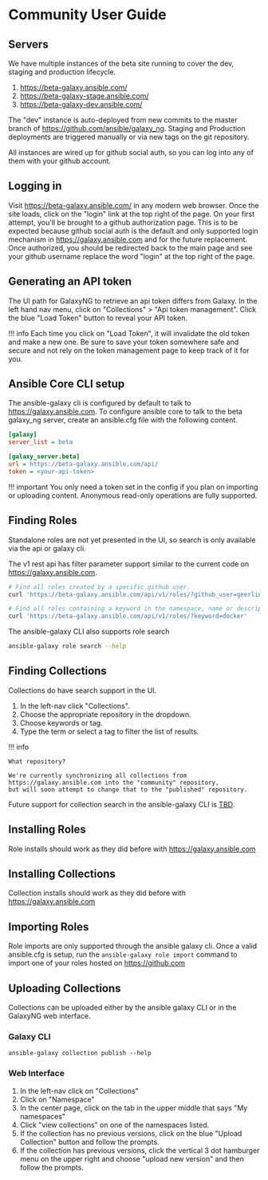 # Community User Guide

## Servers

We have multiple instances of the beta site running to cover the dev, staging and production lifecycle.

1. https://beta-galaxy.ansible.com/
2. https://beta-galaxy-stage.ansible.com/
3. https://beta-galaxy-dev.ansible.com/

The "dev" instance is auto-deployed from new commits to the master branch of https://github.com/ansible/galaxy_ng. Staging and Production deployments are triggered manually or via new tags on the git repository.

All instances are wired up for github social auth, so you can log into any of them with your github account.

## Logging in

Visit https://beta-galaxy.ansible.com/ in any modern web browser. Once the site loads, click on the "login" link
at the top right of the page. On your first attempt, you'll be brought to a github authorization page. This is
to be expected because github social auth is the default and only supported login mechanism in https://galaxy.ansible.com and for the future replacement. Once authorized, you should be redirected back to the main page and see your github username replace the word "login" at the top right of the page.


## Generating an API token

The UI path for GalaxyNG to retrieve an api token differs from Galaxy. In the left hand nav menu, click on "Collections" > "Api token management". Click the blue "Load Token" button to reveal your API token.


!!! info
    Each time you click on "Load Token", it will invalidate the old token and make a new one. Be sure to save
    your token somewhere safe and secure and not rely on the token management page to keep track of it for you. 


## Ansible Core CLI setup

The ansible-galaxy cli is configured by default to talk to https://galaxy.ansible.com. To configure ansible core to talk 
to the beta galaxy_ng server, create an ansible.cfg file with the following content.

```ini
[galaxy]
server_list = beta

[galaxy_server.beta]
url = https://beta-galaxy.ansible.com/api/
token = <your-api-token>
```

!!! important
    You only need a token set in the config if you plan on importing or uploading content. Anonymous
    read-only operations are fully supported.

## Finding Roles

Standalone roles are not yet presented in the UI, so search is only available via the api or galaxy cli.

The v1 rest api has filter parameter support similar to the current code on https://galaxy.ansible.com.

```bash
# Find all roles created by a specific github user.
curl 'https://beta-galaxy.ansible.com/api/v1/roles/?github_user=geerlingguy'

# Find all roles containing a keyword in the namespace, name or description.
curl 'https://beta-galaxy.ansible.com/api/v1/roles/?keyword=docker'
```

The ansible-galaxy CLI also supports role search

```bash
ansible-galaxy role search --help
```


## Finding Collections
Collections do have search support in the UI.

1. In the left-nav click "Collections".
2. Choose the appropriate repository in the dropdown.
3. Choose keywords or tag.
4. Type the term or select a tag to filter the list of results.

!!! info

    What repository?

    We're currently synchronizing all collections from https://galaxy.ansible.com into the "community" repository,
    but will soon attempt to change that to the "published" repository.

Future support for collection search in the ansible-galaxy CLI is [TBD](https://issues.redhat.com/browse/AAH-1968).


## Installing Roles

Role installs should work as they did before with https://galaxy.ansible.com


## Installing Collections

Collection installs should work as they did before with https://galaxy.ansible.com


## Importing Roles

Role imports are only supported through the ansible galaxy cli. Once a valid ansible.cfg is setup, run the `ansible-galaxy role import` command to import one of your roles hosted on https://github.com

## Uploading Collections

Collections can be uploaded either by the ansible galaxy CLI or in the GalaxyNG web interface.

### Galaxy CLI

`ansible-galaxy collection publish --help`

### Web Interface

1. In the left-nav click on "Collections"
2. Click on "Namespace"
3. In the center page, click on the tab in the upper middle that says "My namespaces"
4. Click "view collections" on one of the namespaces listed.
5. If the collection has no previous versions, click on the blue "Upload Collection" button and follow the prompts.
6. If the collection has previous versions, click the vertical 3 dot hamburger menu on the upper right and choose "upload new version" and then follow the prompts.

